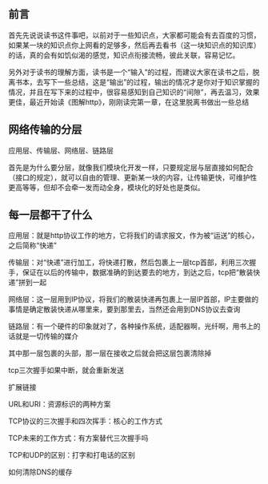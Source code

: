前言 
---

 首先先说说读书这件事吧，以前对于一些知识点，大家都可能会有去百度的习惯，如果某一块的知识点你上网看的足够多，然后再去看书（这一块知识点的知识库）的话，真的会有如饥似渴的感觉，知识点衔接流畅，彼此关联，容易记忆。

 另外对于读书的理解方面，读书是一个“输入”的过程，而建议大家在读书之后，脱离书本，去写下一些总结，这是“输出”的过程，输出的情况才是你对于知识掌握的情况，并且在写下来的过程中，很容易感知到自己知识的“间隙”，再去温习，效果更佳，最近开始读《图解http》，刚刚读完第一章，在这里脱离书做出一些总结

网络传输的分层
-------

应用层、传输层、网络层、链路层

 首先是为什么要分层，就像我们模块化开发一样，只要规定层与层直接如何配合（接口的规定），就可以自由的管理、更新某一块的内容，让传输更快，可维护性更高等等，但却不会牵一发而动全身，模块化的好处也是类似。

每一层都干了什么
--------

应用层：就是http协议工作的地方，它将我们的请求报文，作为被“运送”的核心，之后简称“快递”

传输层：对“快递”进行加工，将快递打散，然后包裹上一层tcp首部，利用三次握手，保证在以后的传输中，数据准确的到达要去的地方，到达之后，tcp把“散装快递”拼到一起

网络层：这一层用到IP协议，将我们的散装快递再包裹上一层IP首部，IP主要做的事情是确定散装快递从哪里来，要到那里去，当然还会用到DNS协议去查询

链路层：有一个硬件的印象就对了，各种操作系统，适配器啊，光纤啊，用书上的话就是一切传输的媒介

其中那一层包裹的头部，那一层在接收之后就会把这层包裹清除掉

tcp三次握手如果中断，就会重新发送

扩展链接

URL和URI：资源标识的两种方案

TCP协议的三次握手和四次挥手：核心的工作方式

TCP未来的工作方式：有方案替代三次握手吗

TCP和UDP的区别：打字和打电话的区别

如何清除DNS的缓存